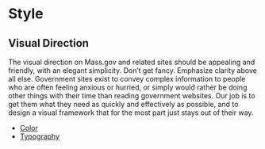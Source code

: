 # Style

## Visual Direction

The visual direction on Mass.gov and related sites should be appealing and friendly, with an elegant simplicity. Don’t get fancy. Emphasize clarity above all else. Government sites exist to convey complex information to people who are often feeling anxious or hurried, or simply would rather be doing other things with their time than reading government websites. Our job is to get them what they need as quickly and effectively as possible, and to design a visual framework that for the most part just stays out of their way.

* [Color](color.md)
* [Typography](typography.md)

